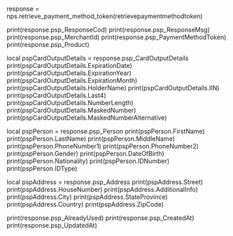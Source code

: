 
response = nps.retrieve_payment_method_token(retrievepaymentmethodtoken)

print(response.psp_ResponseCod)
print(response.psp_ResponseMsg)
print(response.psp_MerchantId)
print(response.psp_PaymentMethodToken)
print(response.psp_Product)

local pspCardOutputDetails = response.psp_CardOutputDetails
print(pspCardOutputDetails.ExpirationDate)
print(pspCardOutputDetails.ExpirationYear)
print(pspCardOutputDetails.ExpirationMonth)
print(pspCardOutputDetails.HolderName)
print(pspCardOutputDetails.IIN)
print(pspCardOutputDetails.Last4)
print(pspCardOutputDetails.NumberLength)
print(pspCardOutputDetails.MaskedNumber)
print(pspCardOutputDetails.MaskedNumberAlternative)


local pspPerson = response.psp_Person
print(pspPerson.FirstName)
print(pspPerson.LastName)
print(pspPerson.MiddleName)
print(pspPerson.PhoneNumber1)
print(pspPerson.PhoneNumber2)
print(pspPerson.Gender)
print(pspPerson.DateOfBirth)
print(pspPerson.Nationality)
print(pspPerson.IDNumber)
print(pspPerson.IDType)


local pspAddress = response.psp_Address
print(pspAddress.Street)
print(pspAddress.HouseNumber)
print(pspAddress.AdditionalInfo)
print(pspAddress.City)
print(pspAddress.StateProvince)
print(pspAddress.Country)
print(pspAddress.ZipCode)

print(response.psp_AlreadyUsed)
print(response.psp_CreatedAt)
print(response.psp_UpdatedAt)
